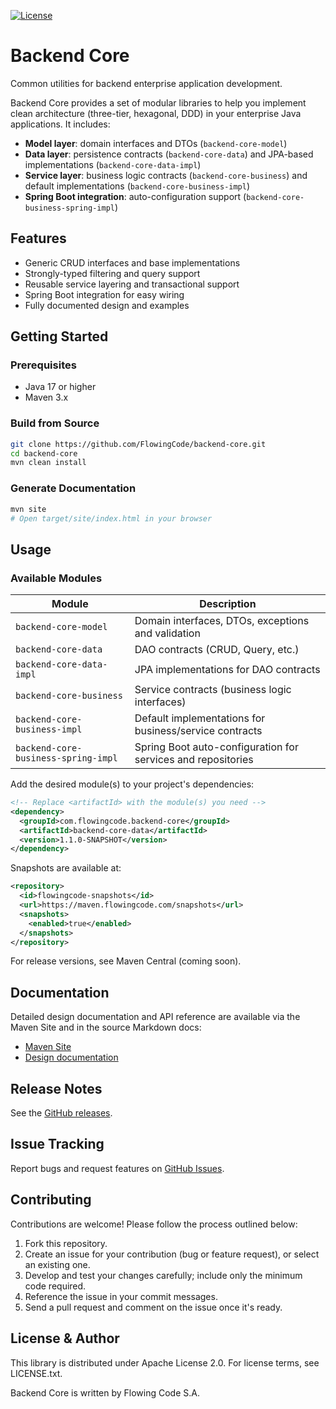 [![License](https://img.shields.io/badge/license-Apache%202.0-blue.svg)](LICENSE.txt)

# Backend Core

Common utilities for backend enterprise application development.

Backend Core provides a set of modular libraries to help you implement clean architecture (three-tier, hexagonal, DDD) in your enterprise Java applications. It includes:

- **Model layer**: domain interfaces and DTOs (`backend-core-model`)
- **Data layer**: persistence contracts (`backend-core-data`) and JPA-based implementations (`backend-core-data-impl`)
- **Service layer**: business logic contracts (`backend-core-business`) and default implementations (`backend-core-business-impl`)
- **Spring Boot integration**: auto-configuration support (`backend-core-business-spring-impl`)

## Features

- Generic CRUD interfaces and base implementations
- Strongly-typed filtering and query support
- Reusable service layering and transactional support
- Spring Boot integration for easy wiring
- Fully documented design and examples

## Getting Started

### Prerequisites

- Java 17 or higher
- Maven 3.x

### Build from Source

```bash
git clone https://github.com/FlowingCode/backend-core.git
cd backend-core
mvn clean install
```

### Generate Documentation

```bash
mvn site
# Open target/site/index.html in your browser
```

## Usage

### Available Modules

| Module                             | Description                                                          |
|------------------------------------|----------------------------------------------------------------------|
| `backend-core-model`               | Domain interfaces, DTOs, exceptions and validation                   |
| `backend-core-data`                | DAO contracts (CRUD, Query, etc.)                                    |
| `backend-core-data-impl`           | JPA implementations for DAO contracts                                |
| `backend-core-business`            | Service contracts (business logic interfaces)                        |
| `backend-core-business-impl`       | Default implementations for business/service contracts               |
| `backend-core-business-spring-impl`| Spring Boot auto-configuration for services and repositories          |

Add the desired module(s) to your project's dependencies:

```xml
<!-- Replace <artifactId> with the module(s) you need -->
<dependency>
  <groupId>com.flowingcode.backend-core</groupId>
  <artifactId>backend-core-data</artifactId>
  <version>1.1.0-SNAPSHOT</version>
</dependency>
```

Snapshots are available at:

```xml
<repository>
  <id>flowingcode-snapshots</id>
  <url>https://maven.flowingcode.com/snapshots</url>
  <snapshots>
    <enabled>true</enabled>
  </snapshots>
</repository>
```

For release versions, see Maven Central (coming soon).

## Documentation

Detailed design documentation and API reference are available via the Maven Site and in the source Markdown docs:

- [Maven Site](target/site/index.html)
- [Design documentation](src/site/markdown/index.md)

## Release Notes

See the [GitHub releases](https://github.com/FlowingCode/backend-core/releases).

## Issue Tracking

Report bugs and request features on [GitHub Issues](https://github.com/FlowingCode/backend-core/issues).

## Contributing

Contributions are welcome! Please follow the process outlined below:

1. Fork this repository.
2. Create an issue for your contribution (bug or feature request), or select an existing one.
3. Develop and test your changes carefully; include only the minimum code required.
4. Reference the issue in your commit messages.
5. Send a pull request and comment on the issue once it's ready.

## License & Author

This library is distributed under Apache License 2.0. For license terms, see LICENSE.txt.

Backend Core is written by Flowing Code S.A.
